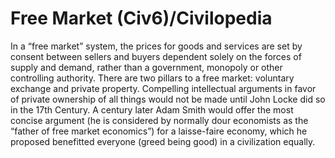 # Free Market (Civ6)/Civilopedia

In a “free market” system, the prices for goods and services are set by consent between sellers and buyers dependent solely on the forces of supply and demand, rather than a government, monopoly or other controlling authority. There are two pillars to a free market: voluntary exchange and private property. Compelling intellectual arguments in favor of private ownership of all things would not be made until John Locke did so in the 17th Century. A century later Adam Smith would offer the most concise argument (he is considered by normally dour economists as the “father of free market economics”) for a laisse-faire economy, which he proposed benefitted everyone (greed being good) in a civilization equally.